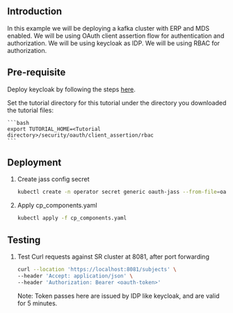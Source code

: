 ## Introduction
In this example we will be deploying a kafka cluster with ERP and MDS enabled. We will be using OAuth client assertion flow for authentication and authorization. We will be using keycloak as IDP. We will be using RBAC for authorization.

## Pre-requisite
Deploy keycloak by following the steps [here](../keycloak/README.md).

Set the tutorial directory for this tutorial under the directory you downloaded
the tutorial files:

    ```bash
    export TUTORIAL_HOME=<Tutorial directory>/security/oauth/client_assertion/rbac
    ```

## Deployment

1. Create jass config secret
    ```bash
    kubectl create -n operator secret generic oauth-jass --from-file=oauth.txt=oauth_jass.txt
    ```
2. Apply cp_components.yaml
    ```bash
    kubectl apply -f cp_components.yaml
    ```

## Testing
1. Test Curl requests against SR cluster at 8081, after port forwarding
    ```bash
    curl --location 'https://localhost:8081/subjects' \
    --header 'Accept: application/json' \
    --header 'Authorization: Bearer <oauth-token>'    
    ```
   Note: Token passes here are issued by IDP like keycloak, and are valid for 5 minutes.
